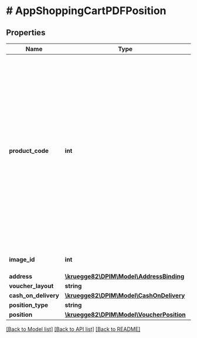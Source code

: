 # # AppShoppingCartPDFPosition

## Properties

Name | Type | Description | Notes
------------ | ------------- | ------------- | -------------
**product_code** | **int** | The product code for the selected product, e.g. standard letter, maxi letter etc. The product code can be derived from ProdWS integration or directly taken from the downloadable product price lists (PPLs). The product code must be greater than 0 and the product must be available in the third-party application. |
**image_id** | **int** | The id of the motif to be printed. | [optional]
**address** | [**\kruegge82\DPIM\Model\AddressBinding**](AddressBinding.md) |  | [optional]
**voucher_layout** | **string** |  |
**cash_on_delivery** | [**\kruegge82\DPIM\Model\CashOnDelivery**](CashOnDelivery.md) |  | [optional]
**position_type** | **string** |  |
**position** | [**\kruegge82\DPIM\Model\VoucherPosition**](VoucherPosition.md) |  |

[[Back to Model list]](../../README.md#models) [[Back to API list]](../../README.md#endpoints) [[Back to README]](../../README.md)
